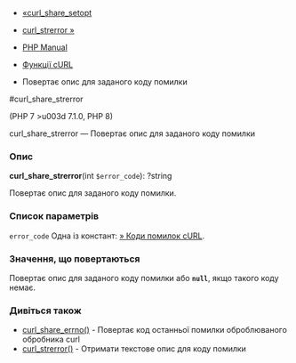 - [«curl_share_setopt](function.curl-share-setopt.md)
- [curl_strerror »](function.curl-strerror.md)

- [PHP Manual](index.md)
- [Функції cURL](ref.curl.md)
- Повертає опис для заданого коду помилки

#curl_share_strerror

(PHP 7 \>u003d 7.1.0, PHP 8)

curl_share_strerror — Повертає опис для заданого коду помилки

### Опис

**curl_share_strerror**(int `$error_code`): ?string

Повертає опис для заданого коду помилки.

### Список параметрів

`error_code`
Одна із констант: [» Коди помилок
cURL](http://curl.haxx.se/libcurl/c/libcurl-errors.md).

### Значення, що повертаються

Повертає опис для заданого коду помилки або **`null`**, якщо
такого коду немає.

### Дивіться також

- [curl_share_errno()](function.curl-share-errno.md) - Повертає
код останньої помилки оброблюваного обробника curl
- [curl_strerror()](function.curl-strerror.md) - Отримати текстове
опис для коду помилки
